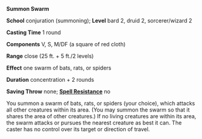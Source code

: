  **Summon Swarm**

**School** conjuration (summoning); **Level** bard 2, druid 2, sorcerer/wizard 2

**Casting Time** 1 round

**Components** V, S, M/DF (a square of red cloth)

**Range** close (25 ft. + 5 ft./2 levels)

**Effect** one swarm of bats, rats, or spiders

**Duration** concentration + 2 rounds

**Saving Throw** none; **[Spell Resistance](../glossary.md#_spell-resistance)** no

You summon a swarm of bats, rats, or spiders (your choice), which attacks all other creatures within its area. (You may summon the swarm so that it shares the area of other creatures.) If no living creatures are within its area, the swarm attacks or pursues the nearest creature as best it can. The caster has no control over its target or direction of travel.


